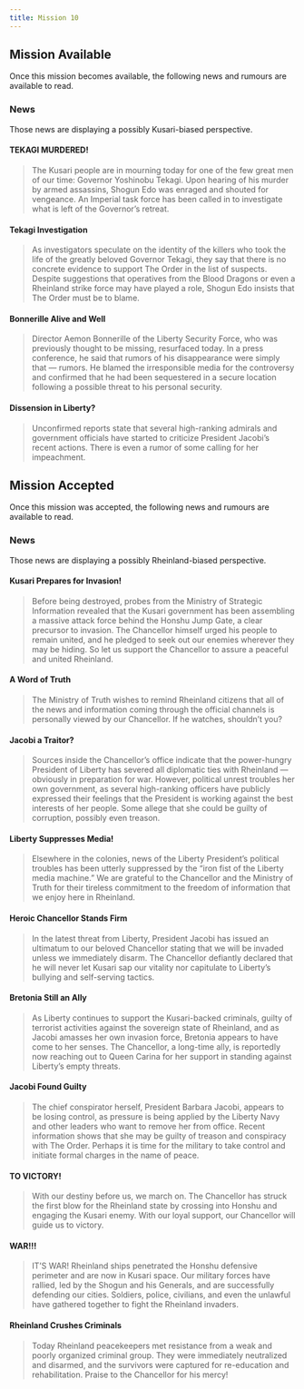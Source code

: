 ```yaml
---
title: Mission 10
---
```


## Mission Available

Once this mission becomes available, the following news and rumours are available to read.

### News
Those news are displaying a possibly Kusari-biased perspective.

#### TEKAGI MURDERED!
> The Kusari people are in mourning today for one of the few great men of our time: Governor Yoshinobu Tekagi. Upon hearing of his murder by armed assassins, Shogun Edo was enraged and shouted for vengeance. An Imperial task force has been called in to investigate what is left of the Governor’s retreat.

#### Tekagi Investigation
> As investigators speculate on the identity of the killers who took the life of the greatly beloved Governor Tekagi, they say that there is no concrete evidence to support The Order in the list of suspects. Despite suggestions that operatives from the Blood Dragons or even a Rheinland strike force may have played a role, Shogun Edo insists that The Order must be to blame.

#### Bonnerille Alive and Well
> Director Aemon Bonnerille of the Liberty Security Force, who was previously thought to be missing, resurfaced today. In a press conference, he said that rumors of his disappearance were simply that — rumors. He blamed the irresponsible media for the controversy and confirmed that he had been sequestered in a secure location following a possible threat to his personal security.

#### Dissension in Liberty?
> Unconfirmed reports state that several high-ranking admirals and government officials have started to criticize President Jacobi’s recent actions. There is even a rumor of some calling for her impeachment.

## Mission Accepted

Once this mission was accepted, the following news and rumours are available to read.

### News
Those news are displaying a possibly Rheinland-biased perspective.

#### Kusari Prepares for Invasion!
> Before being destroyed, probes from the Ministry of Strategic Information revealed that the Kusari government has been assembling a massive attack force behind the Honshu Jump Gate, a clear precursor to invasion. The Chancellor himself urged his people to remain united, and he pledged to seek out our enemies wherever they may be hiding. So let us support the Chancellor to assure a peaceful and united Rheinland.

#### A Word of Truth
> The Ministry of Truth wishes to remind Rheinland citizens that all of the news and information coming through the official channels is personally viewed by our Chancellor. If he watches, shouldn’t you?

#### Jacobi a Traitor?
> Sources inside the Chancellor’s office indicate that the power-hungry President of Liberty has severed all diplomatic ties with Rheinland — obviously in preparation for war. However, political unrest troubles her own government, as several high-ranking officers have publicly expressed their feelings that the President is working against the best interests of her people. Some allege that she could be guilty of corruption, possibly even treason.

#### Liberty Suppresses Media!
> Elsewhere in the colonies, news of the Liberty President’s political troubles has been utterly suppressed by the “iron fist of the Liberty media machine.” We are grateful to the Chancellor and the Ministry of Truth for their tireless commitment to the freedom of information that we enjoy here in Rheinland.

#### Heroic Chancellor Stands Firm
> In the latest threat from Liberty, President Jacobi has issued an ultimatum to our beloved Chancellor stating that we will be invaded unless we immediately disarm. The Chancellor defiantly declared that he will never let Kusari sap our vitality nor capitulate to Liberty’s bullying and self-serving tactics.

#### Bretonia Still an Ally
> As Liberty continues to support the Kusari-backed criminals, guilty of terrorist activities against the sovereign state of Rheinland, and as Jacobi amasses her own invasion force, Bretonia appears to have come to her senses. The Chancellor, a long-time ally, is reportedly now reaching out to Queen Carina for her support in standing against Liberty’s empty threats.

#### Jacobi Found Guilty
> The chief conspirator herself, President Barbara Jacobi, appears to be losing control, as pressure is being applied by the Liberty Navy and other leaders who want to remove her from office. Recent information shows that she may be guilty of treason and conspiracy with The Order. Perhaps it is time for the military to take control and initiate formal charges in the name of peace.

#### TO VICTORY!
> With our destiny before us, we march on. The Chancellor has struck the first blow for the Rheinland state by crossing into Honshu and engaging the Kusari enemy. With our loyal support, our Chancellor will guide us to victory.

#### WAR!!!
> IT’S WAR! Rheinland ships penetrated the Honshu defensive perimeter and are now in Kusari space. Our military forces have rallied, led by the Shogun and his Generals, and are successfully defending our cities. Soldiers, police, civilians, and even the unlawful have gathered together to fight the Rheinland invaders.

#### Rheinland Crushes Criminals
> Today Rheinland peacekeepers met resistance from a weak and poorly organized criminal group. They were immediately neutralized and disarmed, and the survivors were captured for re-education and rehabilitation. Praise to the Chancellor for his mercy!

